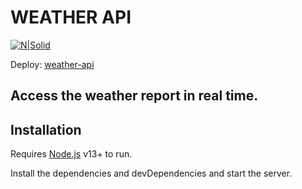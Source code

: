 # WEATHER API
[![N|Solid](https://d7lju56vlbdri.cloudfront.net/var/ezwebin_site/storage/images/_aliases/img_1col/noticias/el-clima-cambio-radicalmente-hace-un-millon-de-anos-por-la-circulacion-oceanica/6473512-1-esl-MX/El-clima-cambio-radicalmente-hace-un-millon-de-anos-por-la-circulacion-oceanica.jpg)](https://imdb3.herokuapp.com/api-docs/)

Deploy: [weather-api](https://weather-api-public.netlify.app/) 

## Access the weather report in real time.


## Installation

Requires [Node.js](https://nodejs.org/) v13+ to run.

Install the dependencies and devDependencies and start the server.
